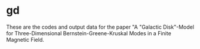 # gd
These are the codes and output data for the paper "A "Galactic Disk"-Model for Three-Dimensional Bernstein-Greene-Kruskal Modes in a Finite Magnetic Field.
